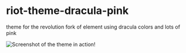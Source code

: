 # riot-theme-dracula-pink
theme for the revolution fork of element using dracula colors and lots of pink

![Screenshot of the theme in action!](https://i.imgur.com/y85ob1Q.png "theme")

